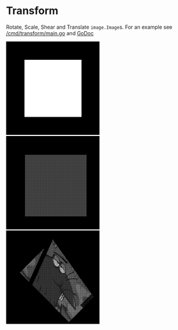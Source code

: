 # Transform

Rotate, Scale, Shear and Translate `image.Image`s. For an example see [/cmd/transform/main.go](/cmd/transform/main.go) and [GoDoc](https://godoc.org/git.192k.pw/bake/transform)

![rotate](/assets/rotate.gif)
![rotate and translate](/assets/wobble.gif)
![sheare, scale, rotate, translate](/assets/dagget.gif)
